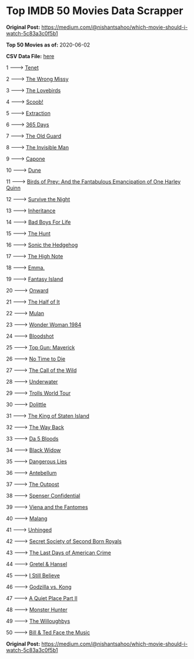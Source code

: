 # Top IMDB 50 Movies Data Scrapper

**Original Post:** https://medium.com/@nishantsahoo/which-movie-should-i-watch-5c83a3c0f5b1

**Top 50 Movies as of:** 2020-06-02

**CSV Data File:** [here](/Data/data.csv)

1 ---> [Tenet](https://www.imdb.com/title/tt6723592/?ref_=adv_li_tt)

2 ---> [The Wrong Missy](https://www.imdb.com/title/tt9619798/?ref_=adv_li_tt)

3 ---> [The Lovebirds](https://www.imdb.com/title/tt8851668/?ref_=adv_li_tt)

4 ---> [Scoob!](https://www.imdb.com/title/tt3152592/?ref_=adv_li_tt)

5 ---> [Extraction](https://www.imdb.com/title/tt8936646/?ref_=adv_li_tt)

6 ---> [365 Days](https://www.imdb.com/title/tt10886166/?ref_=adv_li_tt)

7 ---> [The Old Guard](https://www.imdb.com/title/tt7556122/?ref_=adv_li_tt)

8 ---> [The Invisible Man](https://www.imdb.com/title/tt1051906/?ref_=adv_li_tt)

9 ---> [Capone](https://www.imdb.com/title/tt6199572/?ref_=adv_li_tt)

10 ---> [Dune](https://www.imdb.com/title/tt1160419/?ref_=adv_li_tt)

11 ---> [Birds of Prey: And the Fantabulous Emancipation of One Harley Quinn](https://www.imdb.com/title/tt7713068/?ref_=adv_li_tt)

12 ---> [Survive the Night](https://www.imdb.com/title/tt10303324/?ref_=adv_li_tt)

13 ---> [Inheritance](https://www.imdb.com/title/tt7923220/?ref_=adv_li_tt)

14 ---> [Bad Boys For Life](https://www.imdb.com/title/tt1502397/?ref_=adv_li_tt)

15 ---> [The Hunt](https://www.imdb.com/title/tt8244784/?ref_=adv_li_tt)

16 ---> [Sonic the Hedgehog](https://www.imdb.com/title/tt3794354/?ref_=adv_li_tt)

17 ---> [The High Note](https://www.imdb.com/title/tt9308382/?ref_=adv_li_tt)

18 ---> [Emma.](https://www.imdb.com/title/tt9214832/?ref_=adv_li_tt)

19 ---> [Fantasy Island](https://www.imdb.com/title/tt0983946/?ref_=adv_li_tt)

20 ---> [Onward](https://www.imdb.com/title/tt7146812/?ref_=adv_li_tt)

21 ---> [The Half of It](https://www.imdb.com/title/tt9683478/?ref_=adv_li_tt)

22 ---> [Mulan](https://www.imdb.com/title/tt4566758/?ref_=adv_li_tt)

23 ---> [Wonder Woman 1984](https://www.imdb.com/title/tt7126948/?ref_=adv_li_tt)

24 ---> [Bloodshot](https://www.imdb.com/title/tt1634106/?ref_=adv_li_tt)

25 ---> [Top Gun: Maverick](https://www.imdb.com/title/tt1745960/?ref_=adv_li_tt)

26 ---> [No Time to Die](https://www.imdb.com/title/tt2382320/?ref_=adv_li_tt)

27 ---> [The Call of the Wild](https://www.imdb.com/title/tt7504726/?ref_=adv_li_tt)

28 ---> [Underwater](https://www.imdb.com/title/tt5774060/?ref_=adv_li_tt)

29 ---> [Trolls World Tour](https://www.imdb.com/title/tt6587640/?ref_=adv_li_tt)

30 ---> [Dolittle](https://www.imdb.com/title/tt6673612/?ref_=adv_li_tt)

31 ---> [The King of Staten Island](https://www.imdb.com/title/tt9686708/?ref_=adv_li_tt)

32 ---> [The Way Back](https://www.imdb.com/title/tt8544498/?ref_=adv_li_tt)

33 ---> [Da 5 Bloods](https://www.imdb.com/title/tt9777644/?ref_=adv_li_tt)

34 ---> [Black Widow](https://www.imdb.com/title/tt3480822/?ref_=adv_li_tt)

35 ---> [Dangerous Lies](https://www.imdb.com/title/tt10183816/?ref_=adv_li_tt)

36 ---> [Antebellum](https://www.imdb.com/title/tt10065694/?ref_=adv_li_tt)

37 ---> [The Outpost](https://www.imdb.com/title/tt3833480/?ref_=adv_li_tt)

38 ---> [Spenser Confidential](https://www.imdb.com/title/tt8629748/?ref_=adv_li_tt)

39 ---> [Viena and the Fantomes](https://www.imdb.com/title/tt3344686/?ref_=adv_li_tt)

40 ---> [Malang](https://www.imdb.com/title/tt9877170/?ref_=adv_li_tt)

41 ---> [Unhinged](https://www.imdb.com/title/tt10059518/?ref_=adv_li_tt)

42 ---> [Secret Society of Second Born Royals](https://www.imdb.com/title/tt10324122/?ref_=adv_li_tt)

43 ---> [The Last Days of American Crime](https://www.imdb.com/title/tt1552211/?ref_=adv_li_tt)

44 ---> [Gretel & Hansel](https://www.imdb.com/title/tt9086228/?ref_=adv_li_tt)

45 ---> [I Still Believe](https://www.imdb.com/title/tt9779516/?ref_=adv_li_tt)

46 ---> [Godzilla vs. Kong](https://www.imdb.com/title/tt5034838/?ref_=adv_li_tt)

47 ---> [A Quiet Place Part II](https://www.imdb.com/title/tt8332922/?ref_=adv_li_tt)

48 ---> [Monster Hunter](https://www.imdb.com/title/tt6475714/?ref_=adv_li_tt)

49 ---> [The Willoughbys](https://www.imdb.com/title/tt5206260/?ref_=adv_li_tt)

50 ---> [Bill & Ted Face the Music](https://www.imdb.com/title/tt1086064/?ref_=adv_li_tt)

**Original Post:** https://medium.com/@nishantsahoo/which-movie-should-i-watch-5c83a3c0f5b1

